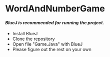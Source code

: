 # WordAndNumberGame

#### *BlueJ is recommended for running the project.*

- Install BlueJ
- Clone the repository
- Open file "Game.Java" with BlueJ
- Please figure out the rest on your own
